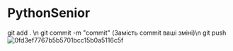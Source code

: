 # PythonSenior 
git add . \n
git commit -m "commit" (Замість commit ваші зміні)\n
git push
![0fd3ef7767b5b5701bcc15b0a5116c5f](https://user-images.githubusercontent.com/42926781/163415391-b8dd9e41-d9c2-4153-ba4e-ef29c1d3eee5.png)
